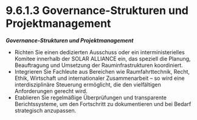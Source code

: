 # 9.6.1.3 Governance-Strukturen und Projektmanagement

_**Governance-Strukturen und Projektmanagement**_

* Richten Sie einen dedizierten Ausschuss oder ein interministerielles Komitee innerhalb der SOLAR ALLIANCE ein, das speziell die Planung, Beauftragung und Umsetzung der Rauminfrastrukturen koordiniert.
* Integrieren Sie Fachleute aus Bereichen wie Raumfahrttechnik, Recht, Ethik, Wirtschaft und internationaler Zusammenarbeit – so wird eine interdisziplinäre Steuerung ermöglicht, die den vielfältigen Anforderungen gerecht wird.
* Etablieren Sie regelmäßige Überprüfungen und transparente Berichtssysteme, um den Fortschritt zu dokumentieren und bei Bedarf strategisch anzupassen.

